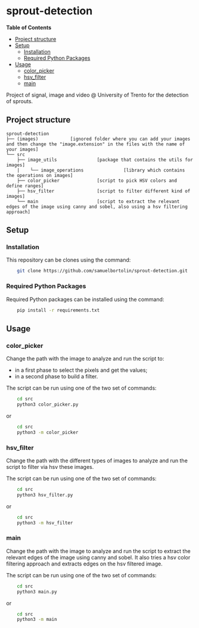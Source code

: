# sprout-detection

<!-- START doctoc generated TOC please keep comment here to allow auto update -->
<!-- DON'T EDIT THIS SECTION, INSTEAD RE-RUN doctoc TO UPDATE -->
**Table of Contents**

- [Project structure](#project-structure)
- [Setup](#setup)
  - [Installation](#installation)
  - [Required Python Packages](#required-python-packages)
- [Usage](#usage)
  - [color_picker](#color_picker)
  - [hsv_filter](#hsv_filter)
  - [main](#main)

<!-- END doctoc generated TOC please keep comment here to allow auto update -->

Project of signal, image and video @ University of Trento for the detection of sprouts.


## Project structure

    sprout-detection
    ├── (images)            [ignored folder where you can add your images and then change the "image.extension" in the files with the name of your images]
    └── src
        ├── image_utils               [package that contains the utils for images]
        |    └── image_operations               [library which contains the operations on images]
        ├── color_picker              [script to pick HSV colors and define ranges]
        ├── hsv_filter                [script to filter different kind of images]
        └── main                      [script to extract the relevant edges of the image using canny and sobel, also using a hsv filtering approach]


## Setup

### Installation

This repository can be clones using the command:

```bash
    git clone https://github.com/samuelbortolin/sprout-detection.git
```


### Required Python Packages

Required Python packages can be installed using the command:

```bash
    pip install -r requirements.txt
```


## Usage

### color_picker

Change the path with the image to analyze and run the script to:
* in a first phase to select the pixels and get the values;
* in a second phase to build a filter.

The script can be run using one of the two set of commands:

```bash
    cd src
    python3 color_picker.py
```

or

```bash
    cd src
    python3 -m color_picker
```

### hsv_filter

Change the path with the different types of images to analyze and run the script to filter via hsv these images.

The script can be run using one of the two set of commands:

```bash
    cd src
    python3 hsv_filter.py
```

or

```bash
    cd src
    python3 -m hsv_filter
```

### main

Change the path with the image to analyze and run the script to extract the relevant edges of the image using canny and sobel. It also tries a hsv color filtering approach and extracts edges on the hsv filtered image.

The script can be run using one of the two set of commands:

```bash
    cd src
    python3 main.py
```

or

```bash
    cd src
    python3 -m main
```

